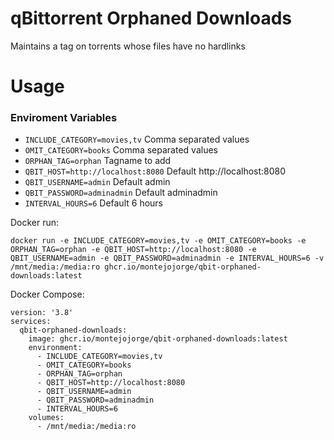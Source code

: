 qBittorrent Orphaned Downloads
==============================

Maintains a tag on torrents whose files have no hardlinks

Usage
==============================
### Enviroment Variables
- `INCLUDE_CATEGORY=movies,tv` Comma separated values
- `OMIT_CATEGORY=books` Comma separated values
- `ORPHAN_TAG=orphan` Tagname to add
- `QBIT_HOST=http://localhost:8080` Default http://localhost:8080
- `QBIT_USERNAME=admin` Default admin
- `QBIT_PASSWORD=adminadmin` Default adminadmin
- `INTERVAL_HOURS=6` Default 6 hours

Docker run:
```
docker run -e INCLUDE_CATEGORY=movies,tv -e OMIT_CATEGORY=books -e ORPHAN_TAG=orphan -e QBIT_HOST=http://localhost:8080 -e QBIT_USERNAME=admin -e QBIT_PASSWORD=adminadmin -e INTERVAL_HOURS=6 -v /mnt/media:/media:ro ghcr.io/montejojorge/qbit-orphaned-downloads:latest
```

Docker Compose:
```
version: '3.8'
services:
  qbit-orphaned-downloads:
    image: ghcr.io/montejojorge/qbit-orphaned-downloads:latest
    environment:
      - INCLUDE_CATEGORY=movies,tv
      - OMIT_CATEGORY=books
      - ORPHAN_TAG=orphan
      - QBIT_HOST=http://localhost:8080
      - QBIT_USERNAME=admin
      - QBIT_PASSWORD=adminadmin
      - INTERVAL_HOURS=6
    volumes:
      - /mnt/media:/media:ro
```
